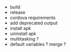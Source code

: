 
###
* build
* release
* cordova requirements
* add deprecated output
* install apk
* uninstall apk
* multitasking ?
* default variables ? merge ?
